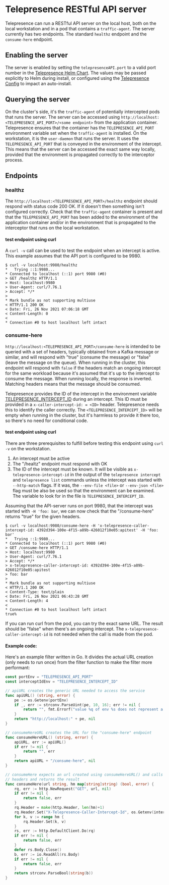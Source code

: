 # Telepresence RESTful API server

Telepresence can run a RESTful API server on the local host, both on the local workstation and in a pod that contains a `traffic-agent`. The server currently has two endpoints. The standard `healthz` endpoint and the `consume-here` endpoint.

## Enabling the server
The server is enabled by setting the `telepresenceAPI.port` to a valid port number in the [Telepresence Helm Chart](https://github.com/TinderBackend/telepresence/tree/release/v2/charts/telepresence). The values may be passed  explicitly to Helm during install, or configured using the [Telepresence Config](../config#restful-api-server) to impact an auto-install.

## Querying the server
On the cluster's side, it's the `traffic-agent` of potentially intercepted pods that runs the server. The server can be accessed using `http://localhost:<TELEPRESENCE_API_PORT>/<some endpoint>` from the application container. Telepresence ensures that the container has the `TELEPRESENCE_API_PORT` environment variable set when the `traffic-agent` is installed. On the workstation, it is the `user-daemon` that runs the server. It uses the `TELEPRESENCE_API_PORT` that is conveyed in the environment of the intercept. This means that the server can be accessed the exact same way locally, provided that the environment is propagated correctly to the interceptor process.

## Endpoints

### healthz
The `http://localhost:<TELEPRESENCE_API_PORT>/healthz` endpoint should respond with status code 200 OK. If it doesn't then something isn't configured correctly. Check that the `traffic-agent` container is present and that the `TELEPRESENCE_API_PORT` has been added to the environment of the application container and/or in the environment that is propagated to the interceptor that runs on the local workstation.

#### test endpoint using curl
A `curl -v` call can be used to test the endpoint when an intercept is active. This example assumes that the API port is configured to be 9980.
```console
$ curl -v localhost:9980/healthz
*   Trying ::1:9980...
* Connected to localhost (::1) port 9980 (#0)
> GET /healthz HTTP/1.1
> Host: localhost:9980
> User-Agent: curl/7.76.1
> Accept: */*
>
* Mark bundle as not supporting multiuse
< HTTP/1.1 200 OK
< Date: Fri, 26 Nov 2021 07:06:18 GMT
< Content-Length: 0
<
* Connection #0 to host localhost left intact
```

### consume-here
`http://localhost:<TELEPRESENCE_API_PORT>/consume-here` is intended to be queried with a set of headers, typically obtained from a Kafka message or similar, and will respond with "true" (consume the message) or "false" (leave the message on the queue). When running in the cluster, this endpoint will respond with `false` if the headers match an ongoing intercept for the same workload because it's assumed that it's up to the intercept to consume the message. When running locally, the response is inverted. Matching headers means that the message should be consumed.

Telepresence provides the ID of the intercept in the environment variable [TELEPRESENCE_INTERCEPT_ID](../environment/#telepresence_intercept_id) during an intercept. This ID must be provided in a `x-caller-intercept-id: = <ID>` header. Telepresence needs this to identify the caller correctly. The `<TELEPRESENCE_INTERCEPT_ID>` will be empty when running in the cluster, but it's harmless to provide it there too, so there's no need for conditional code.

#### test endpoint using curl
There are three prerequisites to fulfill before testing this endpoint using `curl -v` on the workstation.
1. An intercept must be active
2. The "/healtz" endpoint must respond with OK
3. The ID of the intercept must be known. It will be visible as `x-telepresence-intercept-id` in the output of the `telepresence intercept` and `telepresence list` commands unless the intercept was started with `--http-match` flags. If it was, the `--env-file <file>` or `--env-json <file>` flag must be also be used so that the environment can be examined. The variable to look for in the file is `TELEPRESENCE_INTERCEPT_ID`.

Assuming that the API-server runs on port 9980, that the intercept was started with `-H 'foo: bar`, we can now check that the "/consume-here" returns "true" for the given headers.
```console
$ curl -v localhost:9980/consume-here -H 'x-telepresence-caller-intercept-id: 4392d394-100e-4f15-a89b-426012f10e05:apitest' -H 'foo: bar'
*   Trying ::1:9980...
* Connected to localhost (::1) port 9980 (#0)
> GET /consume-here HTTP/1.1
> Host: localhost:9980
> User-Agent: curl/7.76.1
> Accept: */*
> x-telepresence-caller-intercept-id: 4392d394-100e-4f15-a89b-426012f10e05:apitest
> foo: bar
>
* Mark bundle as not supporting multiuse
< HTTP/1.1 200 OK
< Content-Type: text/plain
< Date: Fri, 26 Nov 2021 06:43:28 GMT
< Content-Length: 4
<
* Connection #0 to host localhost left intact
true%
```

If you can run curl from the pod, you can try the exact same URL. The result should be "false" when there's an ongoing intercept. The `x-telepresence-caller-intercept-id` is not needed when the call is made from the pod.
#### Example code:

Here's an example filter written in Go. It divides the actual URL creation (only needs to run once) from the filter function to make the filter more performant:
```go
const portEnv = "TELEPRESENCE_API_PORT"
const interceptIdEnv = "TELEPRESENCE_INTERCEPT_ID"

// apiURL creates the generic URL needed to access the service
func apiURL() (string, error) {
	pe := os.Getenv(portEnv)
	if _, err := strconv.ParseUint(pe, 10, 16); err != nil {
		return "", fmt.Errorf("value %q of env %s does not represent a valid port number", pe, portEnv)
	}
	return "http://localhost:" + pe, nil
}

// consumeHereURL creates the URL for the "consume-here" endpoint
func consumeHereURL() (string, error) {
	apiURL, err := apiURL()
	if err != nil {
		return "", err
	}
	return apiURL + "/consume-here", nil
}

// consumeHere expects an url created using consumeHereURL() and calls the endpoint with the given
// headers and returns the result
func consumeHere(url string, hm map[string]string) (bool, error) {
	rq, err := http.NewRequest("GET", url, nil)
	if err != nil {
		return false, err
	}
	rq.Header = make(http.Header, len(hm)+1)
	rq.Header.Set("X-Telepresence-Caller-Intercept-Id", os.Getenv(interceptIdEnv))
	for k, v := range hm {
		rq.Header.Set(k, v)
	}
	rs, err := http.DefaultClient.Do(rq)
	if err != nil {
		return false, err
	}
	defer rs.Body.Close()
	b, err := io.ReadAll(rs.Body)
	if err != nil {
		return false, err
	}
	return strconv.ParseBool(string(b))
}
```
